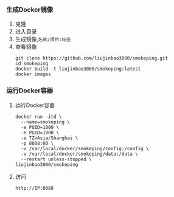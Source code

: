 ### 生成Docker镜像
1. 克隆
2. 进入目录
3. 生成镜像,`名称/项目:标签`
4. 查看镜像
   ```
   git clone https://github.com/liujinbao3000/smokeping.git
   cd smokeping
   docker build -t liujinbao3000/smokeping:latest
   docker images
   ```
### 运行Docker容器
1. 运行Docker容器
   ```
   docker run -itd \
     --name=smokeping \
     -e PUID=1000 \
     -e PGID=1000 \
     -e TZ=Asia/Shanghai \
     -p 8088:80 \
     -v /var/local/docker/smokeping/config:/config \
     -v /var/local/docker/smokeping/data:/data \
     --restart unless-stopped \
   liujinbao3000/smokeping
   ```
1. 访问
   ```
   http://IP:8088
   ```
